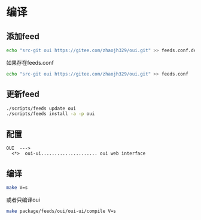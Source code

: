# 编译

## 添加feed

``` bash
echo "src-git oui https://gitee.com/zhaojh329/oui.git" >> feeds.conf.default
```

如果存在feeds.conf
``` bash
echo "src-git oui https://gitee.com/zhaojh329/oui.git" >> feeds.conf
```

## 更新feed

``` bash
./scripts/feeds update oui
./scripts/feeds install -a -p oui
```

## 配置

```
OUI  --->
  <*>  oui-ui..................... oui web interface
```

## 编译

``` bash
make V=s
```

或者只编译oui
``` bash
make package/feeds/oui/oui-ui/compile V=s
```

